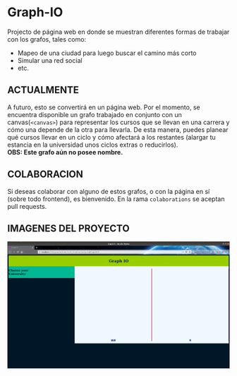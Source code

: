 # Graph-IO
Projecto de página web en donde se muestran diferentes formas de trabajar con los grafos, tales como:<br>
- Mapeo de una ciudad para luego buscar el camino más corto
- Simular una red social
- etc.

## ACTUALMENTE
A futuro, esto se convertirá en un página web. Por el momento, se encuentra disponible un grafo trabajado
en conjunto con un canvas(`<canvas>`) para representar los cursos que se llevan en una carrera y cómo una
depende de la otra para llevarla. De esta manera, puedes planear qué cursos llevar en un ciclo y cómo afectará
a los restantes (alargar tu estancia en la universidad unos ciclos extras o reducirlos).<br>
__OBS: Este grafo aún no posee nombre.__

## COLABORACION
Si deseas colaborar con alguno de estos grafos, o con la página en sí (sobre todo frontend), es bienvenido.
En la rama `colaborations` se aceptan pull requests.

## IMAGENES DEL PROYECTO
![web page](images/web_page.jpg)
